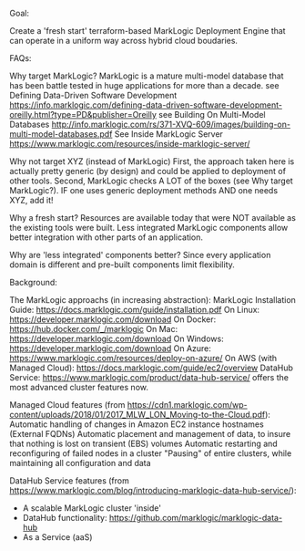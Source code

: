 Goal:

Create a 'fresh start' terraform-based MarkLogic Deployment Engine that can operate in a uniform way across hybrid cloud boudaries.

FAQs:

Why target MarkLogic?
  MarkLogic is a mature multi-model database that has been battle tested in huge applications for more than a decade.
  see Defining Data-Driven Software Development https://info.marklogic.com/defining-data-driven-software-development-oreilly.html?type=PD&publisher=Oreilly
  see Building On Multi-Model Databases http://info.marklogic.com/rs/371-XVQ-609/images/building-on-multi-model-databases.pdf
  See Inside MarkLogic Server https://www.marklogic.com/resources/inside-marklogic-server/

Why not target XYZ (instead of MarkLogic)
  First, the approach taken here is actually pretty generic (by design) and could be applied to deployment of other tools.
  Second, MarkLogic checks A LOT of the boxes (see Why target MarkLogic?).
  IF one uses generic deployment methods AND one needs XYZ, add it!

Why a fresh start?
  Resources are available today that were NOT available as the existing tools were built.
  Less integrated MarkLogic components allow better integration with other parts of an application.

Why are 'less integrated' components better?
  Since every application domain is different and pre-built components limit flexibility.

Background:

The MarkLogic approachs (in increasing abstraction):
  MarkLogic Installation Guide: https://docs.marklogic.com/guide/installation.pdf
  On Linux: https://developer.marklogic.com/download
  On Docker: https://hub.docker.com/_/marklogic
  On Mac: https://developer.marklogic.com/download
  On Windows: https://developer.marklogic.com/download
  On Azure: https://www.marklogic.com/resources/deploy-on-azure/
  On AWS (with Managed Cloud): https://docs.marklogic.com/guide/ec2/overview
  DataHub Service: https://www.marklogic.com/product/data-hub-service/ offers the most advanced cluster features now.

Managed Cloud features (from https://cdn1.marklogic.com/wp-content/uploads/2018/01/2017_MLW_LON_Moving-to-the-Cloud.pdf):
  Automatic handling of changes in Amazon EC2 instance hostnames (External FQDNs)
  Automatic placement and management of data, to insure that nothing is lost on transient (EBS) volumes
  Automatic restarting and reconfiguring of failed nodes in a cluster
  "Pausing" of entire clusters, while maintaining all configuration and data

DataHub Service features (from https://www.marklogic.com/blog/introducing-marklogic-data-hub-service/):
  - A scalable MarkLogic cluster 'inside'
  - DataHub functionality: https://github.com/marklogic/marklogic-data-hub
  - As a Service (aaS)
 
